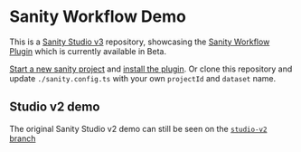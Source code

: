 # Sanity Workflow Demo

This is a [Sanity Studio v3](https://www.sanity.io/) repository, showcasing the [Sanity Workflow Plugin](https://www.npmjs.com/package/sanity-plugin-workflow) which is currently available in Beta.

[Start a new sanity project](https://www.sanity.io/docs/getting-started-with-sanity) and [install the plugin](https://www.npmjs.com/package/sanity-plugin-workflow). Or clone this repository and update `./sanity.config.ts` with your own `projectId` and `dataset` name.

## Studio v2 demo

The original Sanity Studio v2 demo can still be seen on the [`studio-v2` branch](https://github.com/sanity-io/demo-custom-workflow/tree/studio-v2)